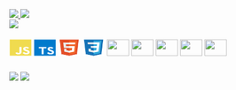 <div>  
  <a href="https://github.com/kauarodrigo" />  
  <img width="400em" src="https://github-readme-stats.vercel.app/api/top-langs/?username=kauarodrigo&layout=compact&langs_count=5&theme=vision-friendly-dark"/>  
  <img width="400em" src="https://github-readme-stats.vercel.app/api?username=kauarodrigo&show_icons=true&theme=vision-friendly-dark&include_all_commits=true&count_private=true"/>
</div>
<div>
  <a href="https://github.com/kauarodrigo">
    <img width="400em" src="https://github-readme-streak-stats.herokuapp.com/?user=kauarodrigo&theme=vision-friendly-dark&hide_border=false"/>
  </a>
</div>
<div style="display: inline_block"><br>
  <img align="center" height="30" width="40" src="https://raw.githubusercontent.com/devicons/devicon/master/icons/javascript/javascript-plain.svg">
  <img align="center" height="30" width="40" src="https://raw.githubusercontent.com/devicons/devicon/master/icons/typescript/typescript-plain.svg">
  <img align="center" height="30" width="40" src="https://raw.githubusercontent.com/devicons/devicon/master/icons/html5/html5-original.svg">
  <img align="center" height="30" width="40" src="https://raw.githubusercontent.com/devicons/devicon/master/icons/css3/css3-original.svg">  
  <img align="center" height="30" width="40" src="https://cdn.jsdelivr.net/gh/devicons/devicon/icons/jest/jest-plain.svg" />
  <img align="center" height="30" width="40" src="https://cdn.jsdelivr.net/gh/devicons/devicon/icons/vuejs/vuejs-original.svg" />
  <img align="center" height="30" width="40" src="https://cdn.jsdelivr.net/gh/devicons/devicon/icons/nestjs/nestjs-plain.svg" />
  <img align="center" height="30" width="40" src="https://cdn.jsdelivr.net/gh/devicons/devicon/icons/nodejs/nodejs-original.svg" />
  <img align="center" height="30" width="40" src="https://cdn.jsdelivr.net/gh/devicons/devicon/icons/java/java-plain.svg" />        
</div>
  
  ##
 
<div>   
  <a href = "mailto:kaurodrigo.joenck2@gmail.com"><img src="https://img.shields.io/badge/-Gmail-%23333?style=for-the-badge&logo=gmail&logoColor=white" target="_blank"></a>
  <a href="https://www.linkedin.com/in/kau%C3%A3-rodrigo-joenck-633ab61b4/" target="_blank"><img src="https://img.shields.io/badge/-LinkedIn-%230077B5?style=for-the-badge&logo=linkedin&logoColor=white" target="_blank"></a> 
</div>
